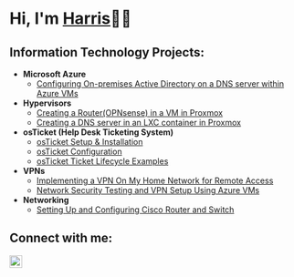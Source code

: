 <h1>Hi, I'm <a href="https://www.linkedin.com/in/harriscarson">Harris</a>👋🏼</h1>

<h2> Information Technology Projects:</h2>

- <b>Microsoft Azure</b>
  - [Configuring On-premises Active Directory on a DNS server within Azure VMs](https://github.com/harriscarson1/Setting-Up-Active-Directory)
  <!----- [Configuring and Testing File Share Permissions in Active Directory](https://github.com/harriscarson1/File-Permissions)----!>
  <!---- [Network Security Groups (NSGs) and Inspecting Network Protocols](https://github.com/harriscarson1/NSGs-and-Network-Protocols)----!>
- <b>Hypervisors</b>
  - [Creating a Router(OPNsense) in a VM in Proxmox](https://github.com/harriscarson1/Installing-and-Configuring-OPNsense-Virtual-Machine-on-a-Hypervisor)
  - [Creating a DNS server in an LXC container in Proxmox](https://github.com/harriscarson1/Creating-a-PiHole-DNS-Instance-in-an-LXC-container-on-Proxmox)
- <b>osTicket (Help Desk Ticketing System)</b>
  - [osTicket Setup & Installation](https://github.com/harriscarson1/OsTicket-Setup)
  - [osTicket Configuration](https://github.com/harriscarson1/OsTicket-Configuration)
  - [osTicket Ticket Lifecycle Examples](https://github.com/harriscarson1/OsTicket-Ticket-Lifecycle)
- <b>VPNs</b>
   - [Implementing a VPN On My Home Network for Remote Access](https://github.com/harriscarson1/Setting-up-Tailscale-VPN-on-Home-Lab)
    - [Network Security Testing and VPN Setup Using Azure VMs](https://github.com/harriscarson1/VPNs)
- <b>Networking</b>
   - [Setting Up and Configuring Cisco Router and Switch](https://github.com/harriscarson1/Setting-Up-and-Configuring-Cisco-Router-and-Switch/tree/main)

 
<h2>Connect with me:</h2>


[<img align="left" width="22px" src="https://cdn.jsdelivr.net/npm/simple-icons@v3/icons/linkedin.svg" />][linkedin]




[linkedin]: https://linkedin.com/in/harriscarson
